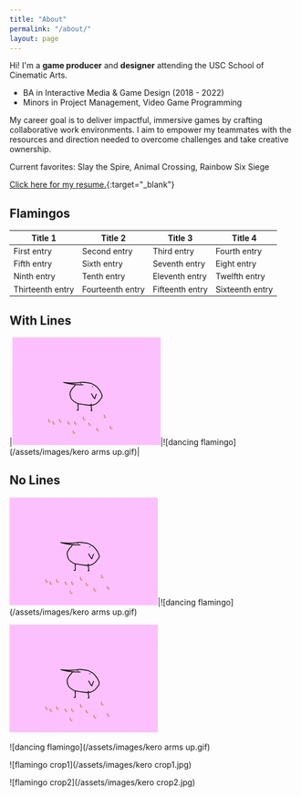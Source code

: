 ```yaml
---
title: "About"
permalink: "/about/"
layout: page
---
```


Hi! I'm a **game producer** and **designer** attending the USC School of Cinematic Arts.
- BA in Interactive Media & Game Design (2018 - 2022)
- Minors in Project Management, Video Game Programming
 
My career goal is to deliver impactful, immersive games by crafting collaborative work environments.
I aim to empower my teammates with the resources and direction needed to overcome challenges and take creative ownership.

Current favorites: Slay the Spire, Animal Crossing, Rainbow Six Siege

[Click here for my resume.](https://www.linkedin.com/in/michelleliu6/){:target="_blank"}

## Flamingos

| Title 1          | Title 2          | Title 3         | Title 4         |
|------------------|------------------|-----------------|-----------------|
| First entry      | Second entry     | Third entry     | Fourth entry    |
| Fifth entry      | Sixth entry      | Seventh entry   | Eight entry     |
| Ninth entry      | Tenth entry      | Eleventh entry  | Twelfth entry   |
| Thirteenth entry | Fourteenth entry | Fifteenth entry | Sixteenth entry |

## With Lines
|![flamingo gif](/assets/images/kero.gif)|![dancing flamingo](/assets/images/kero arms up.gif)|

## No Lines
![flamingo gif](/assets/images/kero.gif)|![dancing flamingo](/assets/images/kero arms up.gif)


![flamingo gif](/assets/images/kero.gif)

![dancing flamingo](/assets/images/kero arms up.gif)

![flamingo crop1](/assets/images/kero crop1.jpg)

![flamingo crop2](/assets/images/kero crop2.jpg)
